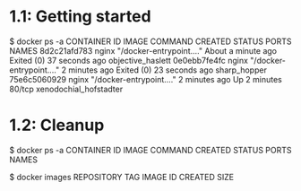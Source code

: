 # 1.1: Getting started

$ docker ps -a
CONTAINER ID   IMAGE     COMMAND                  CREATED              STATUS                      PORTS     NAMES
8d2c21afd783   nginx     "/docker-entrypoint.…"   About a minute ago   Exited (0) 37 seconds ago             objective_haslett
0e0ebb7fe4fc   nginx     "/docker-entrypoint.…"   2 minutes ago        Exited (0) 23 seconds ago             sharp_hopper
75e6c5060929   nginx     "/docker-entrypoint.…"   2 minutes ago        Up 2 minutes                80/tcp    xenodochial_hofstadter

# 1.2: Cleanup

$ docker ps -a
CONTAINER ID   IMAGE     COMMAND   CREATED   STATUS    PORTS     NAMES

$ docker images
REPOSITORY   TAG       IMAGE ID   CREATED   SIZE
